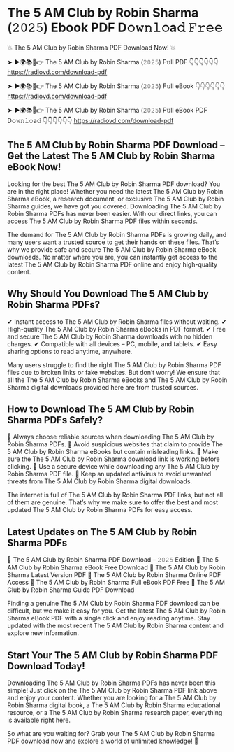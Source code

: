 # The 5 AM Club by Robin Sharma (𝟸𝟶𝟸𝟻) Ebook PDF D𝚘𝚠𝚗𝚕𝚘a𝚍 𝙵𝚛𝚎𝚎

💥 The 5 AM Club by Robin Sharma PDF Download Now! 💥

➤ ►🌍📚📱👉 The 5 AM Club by Robin Sharma (𝟸𝟶𝟸𝟻) F𝚞ll PDF 👇👇👇👇👇👇
https://radiovd.com/download-pdf

➤ ►🌍📚📱👉 The 5 AM Club by Robin Sharma (𝟸𝟶𝟸𝟻) F𝚞ll eBook 👇👇👇👇👇👇
https://radiovd.com/download-pdf

➤ ►🌍📚📱👉 The 5 AM Club by Robin Sharma (𝟸𝟶𝟸𝟻) F𝚞ll eBook PDF D𝚘𝚠𝚗𝚕𝚘a𝚍 👇👇👇👇👇👇
https://radiovd.com/download-pdf

## The 5 AM Club by Robin Sharma PDF Download – Get the Latest The 5 AM Club by Robin Sharma eBook Now!

Looking for the best The 5 AM Club by Robin Sharma PDF download? You are in the right place! Whether you need the latest The 5 AM Club by Robin Sharma eBook, a research document, or exclusive The 5 AM Club by Robin Sharma guides, we have got you covered. Downloading The 5 AM Club by Robin Sharma PDFs has never been easier. With our direct links, you can access The 5 AM Club by Robin Sharma PDF files within seconds.

The demand for The 5 AM Club by Robin Sharma PDFs is growing daily, and many users want a trusted source to get their hands on these files. That’s why we provide safe and secure The 5 AM Club by Robin Sharma eBook downloads. No matter where you are, you can instantly get access to the latest The 5 AM Club by Robin Sharma PDF online and enjoy high-quality content.

## Why Should You Download The 5 AM Club by Robin Sharma PDFs?

✔ Instant access to The 5 AM Club by Robin Sharma files without waiting.
✔ High-quality The 5 AM Club by Robin Sharma eBooks in PDF format.
✔ Free and secure The 5 AM Club by Robin Sharma downloads with no hidden charges.
✔ Compatible with all devices – PC, mobile, and tablets.
✔ Easy sharing options to read anytime, anywhere.

Many users struggle to find the right The 5 AM Club by Robin Sharma PDF files due to broken links or fake websites. But don’t worry! We ensure that all the The 5 AM Club by Robin Sharma eBooks and The 5 AM Club by Robin Sharma digital downloads provided here are from trusted sources.

## How to Download The 5 AM Club by Robin Sharma PDFs Safely?

📌 Always choose reliable sources when downloading The 5 AM Club by Robin Sharma PDFs.
📌 Avoid suspicious websites that claim to provide The 5 AM Club by Robin Sharma eBooks but contain misleading links.
📌 Make sure the The 5 AM Club by Robin Sharma download link is working before clicking.
📌 Use a secure device while downloading any The 5 AM Club by Robin Sharma PDF file.
📌 Keep an updated antivirus to avoid unwanted threats from The 5 AM Club by Robin Sharma digital downloads.

The internet is full of The 5 AM Club by Robin Sharma PDF links, but not all of them are genuine. That’s why we make sure to offer the best and most updated The 5 AM Club by Robin Sharma PDFs for easy access.

## Latest Updates on The 5 AM Club by Robin Sharma PDFs

🔹 The 5 AM Club by Robin Sharma PDF Download – 𝟸𝟶𝟸𝟻 Edition
🔹 The 5 AM Club by Robin Sharma eBook Free Download
🔹 The 5 AM Club by Robin Sharma Latest Version PDF
🔹 The 5 AM Club by Robin Sharma Online PDF Access
🔹 The 5 AM Club by Robin Sharma Full eBook PDF Free
🔹 The 5 AM Club by Robin Sharma Guide PDF Download

Finding a genuine The 5 AM Club by Robin Sharma PDF download can be difficult, but we make it easy for you. Get the latest The 5 AM Club by Robin Sharma eBook PDF with a single click and enjoy reading anytime. Stay updated with the most recent The 5 AM Club by Robin Sharma content and explore new information.

## Start Your The 5 AM Club by Robin Sharma PDF Download Today!

Downloading The 5 AM Club by Robin Sharma PDFs has never been this simple! Just click on the The 5 AM Club by Robin Sharma PDF link above and enjoy your content. Whether you are looking for a The 5 AM Club by Robin Sharma digital book, a The 5 AM Club by Robin Sharma educational resource, or a The 5 AM Club by Robin Sharma research paper, everything is available right here.

So what are you waiting for? Grab your The 5 AM Club by Robin Sharma PDF download now and explore a world of unlimited knowledge! 🚀